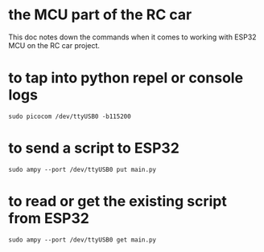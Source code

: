 # the MCU part of the RC car

This doc notes down the commands when it comes to working with ESP32 MCU on the RC car project.

# to tap into python repel or console logs

```
sudo picocom /dev/ttyUSB0 -b115200
```

# to send a script to ESP32

```
sudo ampy --port /dev/ttyUSB0 put main.py
```

# to read or get the existing script from ESP32


```
sudo ampy --port /dev/ttyUSB0 get main.py
```
